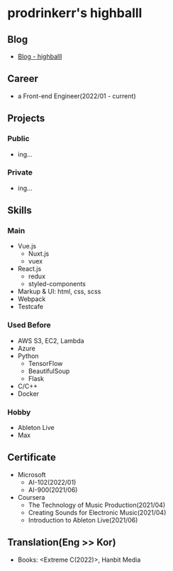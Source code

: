# prodrinkerr's highballl

## Blog
- [Blog - highballl](https://highballl.oopy.io)


## Career
- a Front-end Engineer(2022/01 - current)

 
## Projects
### Public
- ing...

### Private
- ing...


## Skills
### Main
- Vue.js
  - Nuxt.js
  - vuex
- React.js
  - redux
  - styled-components
- Markup & UI: html, css, scss
- Webpack
- Testcafe

### Used Before
- AWS S3, EC2, Lambda
- Azure
- Python
  - TensorFlow
  - BeautifulSoup
  - Flask
- C/C++
- Docker

### Hobby
- Ableton Live
- Max

 
## Certificate
- Microsoft 
  - AI-102(2022/01)
  - AI-900(2021/06)
- Coursera
  - The Technology of Music Production(2021/04)
  - Creating Sounds for Electronic Music(2021/04)
  - Introduction to Ableton Live(2021/06)


## Translation(Eng >> Kor)
- Books: <Extreme C(2022)>, Hanbit Media
 

